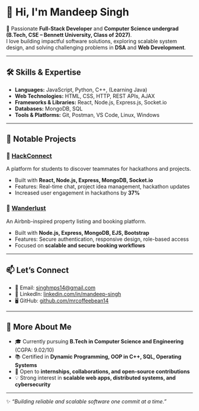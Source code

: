 # 👋 Hi, I'm Mandeep Singh  

🚀 Passionate **Full-Stack Developer** and **Computer Science undergrad (B.Tech, CSE – Bennett University, Class of 2027)**.  
I love building impactful software solutions, exploring scalable system design, and solving challenging problems in **DSA** and **Web Development**.  

---

## 🛠️ Skills & Expertise  

- **Languages:** JavaScript, Python, C++, (Learning Java)  
- **Web Technologies:** HTML, CSS, HTTP, REST APIs, AJAX  
- **Frameworks & Libraries:** React, Node.js, Express.js, Socket.io  
- **Databases:** MongoDB, SQL  
- **Tools & Platforms:** Git, Postman, VS Code, Linux, Windows  

---

## 📌 Notable Projects  

### 🔹 [HackConnect](https://github.com/mrcoffeebean14/HackConnect)  
A platform for students to discover teammates for hackathons and projects.  
- Built with **React, Node.js, Express, MongoDB, Socket.io**  
- Features: Real-time chat, project idea management, hackathon updates  
- Increased user engagement in hackathons by **37%**  

### 🔹 [Wanderlust](https://github.com/mrcoffeebean14/wanderlust)  
An Airbnb-inspired property listing and booking platform.  
- Built with **Node.js, Express, MongoDB, EJS, Bootstrap**  
- Features: Secure authentication, responsive design, role-based access  
- Focused on **scalable and secure booking workflows**  

---

## 📫 Let’s Connect  

- 📧 Email: [singhmps14@gmail.com](mailto:singhmps14@gmail.com)  
- 💼 LinkedIn: [linkedin.com/in/mandeep-singh](https://www.linkedin.com/in/mandeep-singh-0bb04327a/)  
- 🖥️ GitHub: [github.com/mrcoffeebean14](https://github.com/mrcoffeebean14)  

---

## 🌟 More About Me  

- 🎓 Currently pursuing **B.Tech in Computer Science and Engineering** (CGPA: 9.02/10)  
- 📚 Certified in **Dynamic Programming, OOP in C++, SQL, Operating Systems**  
- 🤝 Open to **internships, collaborations, and open-source contributions**  
- 💡 Strong interest in **scalable web apps, distributed systems, and cybersecurity**  

---

✨ *“Building reliable and scalable software one commit at a time.”*  
